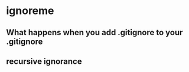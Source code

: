 <h1> ignoreme</h1>
<h2>What happens when you add .gitignore to your .gitignore<h2>
<p>recursive ignorance</p>
